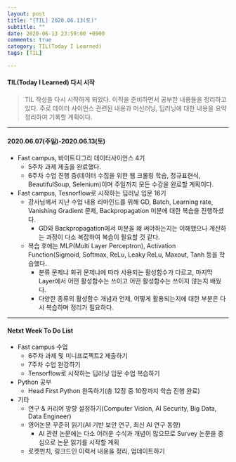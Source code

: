 ```yaml
---
layout: post
title: "[TIL] 2020.06.13(토)"
subtitle: ""
date: 2020-06-13 23:59:00 +0900
comments: true
category: TIL(Today I Learned)
tags: [TIL]

---
```


#### TIL(Today I Learned) 다시 시작

> TIL 작성을 다시 시작하게 되었다. 이직을 준비하면서 공부한 내용들을 정리하고 있다. 주로 데이터 사이언스 관련된 내용과 머신러닝, 딥러닝에 대한 내용을 요약 정리하여 기록할 계획이다. 

---

#### 2020.06.07(주일)-2020.06.13(토)
  - Fast campus, 바이트디그리 데이터사이언스 4기
    - 5주차 과제 제출을 완료했다. 
    - 6주차 수업 진행 중(데이터 수집을 위한 웹 크롤링 학습, 정규표현식, BeautifulSoup, Selenium)이며 주일까지 모든 수강을 완료할 계획이다.
  - Fast campus, Tesnorflow로 시작하는 딥러닝 입문 16기
    - 강사님께서 지난 수업 내용 리마인드를 위해 GD, Batch, Learning rate, Vanishing Gradient 문제, Backpropagation 미분에 대한 복습을 진행하셨다.
      - GD와 Backpropagation에서 미분을 왜 써야하는지는 이해했으나 계산하는 과정이 다소 복잡하여 복습이 필요할 것 같다.
    - 복습 후에는 MLP(Multi Layer Perceptron), Activation Function(Sigmoid, Softmax, ReLu, Leaky ReLu, Maxout, Tanh 등을 학습했다.
      - 분류 문제냐 회귀 문제냐에 따라 사용되는 활성함수가 다르고, 마지막 Layer에서 어떤 활성함수는 쓰이고 어떤 활성함수는 쓰이지 않는지 배웠다.
      - 다양한 종류의 활성함수 개념과 언제, 어떻게 활용되는지에 대한 부분은 다시 복습하며 정리가 필요하다.

---

#### Netxt Week To Do List
  - Fast campus 수업
    - 6주차 과제 및 미니프로젝트2 제출하기
    - 7주차 수업 완강하기
    - Tensorflow로 시작하는 딥러닝 입문 수업 복습하기
  - Python 공부
    - Head First Python 완독하기(총 12장 중 10장까지 학습 진행 완료)
  - 기타
    - 연구 & 커리어 방향 설정하기(Computer Vision, AI Security, Big Data, Data Engineer)
    - 영어논문 꾸준히 읽기(AI 기반 보안 연구, 최신 AI 연구 동향)
      - AI 관련 논문에는 다소 어려운 수식과 개념이 많으므로 Survey 논문을 중심으로 논문 읽기를 시작할 계획
    - 로켓펀치, 링크드인 이력서 내용을 정리, 업데이트하기
  